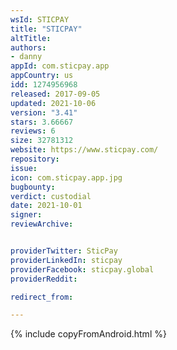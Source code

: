 ```yaml
---
wsId: STICPAY
title: "STICPAY"
altTitle: 
authors:
- danny
appId: com.sticpay.app
appCountry: us
idd: 1274956968
released: 2017-09-05
updated: 2021-10-06
version: "3.41"
stars: 3.66667
reviews: 6
size: 32781312
website: https://www.sticpay.com/
repository: 
issue: 
icon: com.sticpay.app.jpg
bugbounty: 
verdict: custodial
date: 2021-10-01
signer: 
reviewArchive:


providerTwitter: SticPay
providerLinkedIn: sticpay
providerFacebook: sticpay.global
providerReddit: 

redirect_from:

---
```


{% include copyFromAndroid.html %}
